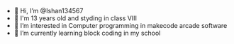 - 👋 Hi, I’m @Ishan134567
- 🎂 I'm 13 years old and styding in class VIII
- 👀 I’m interested in Computer programming in makecode arcade software
- 🌱 I’m currently learning block coding in my school
<!---
Ishan134567/Ishan134567 is a ✨ special ✨ repository because its `README.md` (this file) appears on your GitHub profile.
You can click the Preview link to take a look at your changes.
--->
